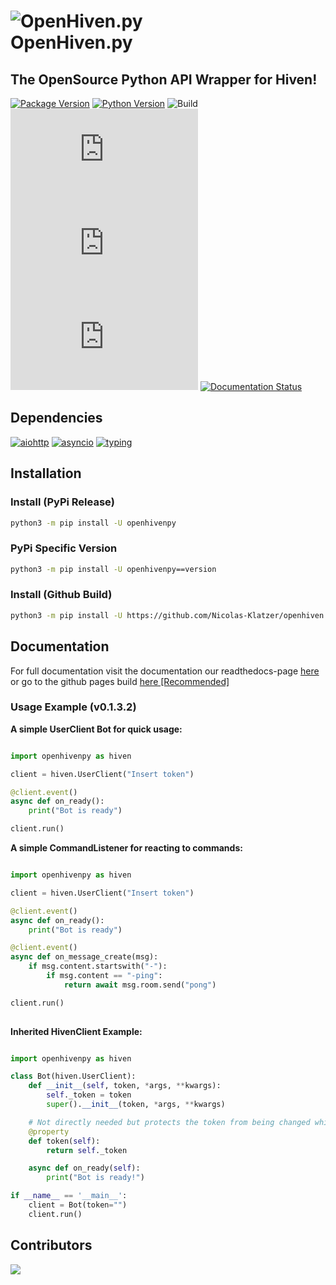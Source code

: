 # ![OpenHiven.py](https://images.nxybi.me/da4e88d64f12.png) <br> OpenHiven.py
## The OpenSource Python API Wrapper for Hiven!

[![Package Version](https://img.shields.io/badge/package%20version-v0.1.3.2-purple?logo=python)](https://github.com/Luna-Klatzer/openhiven.py)
[![Python Version](https://img.shields.io/badge/python->=3.7-blue?logo=python)](https://python.org)
![Build](https://img.shields.io/github/workflow/status/Luna-Klatzer/openhiven.py/CodeQL?logo=github)
[![Latest Commit](https://img.shields.io/github/last-commit/Luna-Klatzer/openhiven.py?logo=github&color=violet)](https://github.com/Luna-Klatzer/openhiven.py/commits/mainy)
![Lines of Code](https://img.shields.io/tokei/lines/github/Luna-Klatzer/openhiven.py)
[![License](https://img.shields.io/github/license/Luna-Klatzer/openhiven.py)](https://github.com/Luna-Klatzer/openhiven.py/blob/main/LICENSE)
[![Documentation Status](https://readthedocs.org/projects/openhivenpy/badge/?version=latest)](https://readthedocs.org/projects/openhivenpy/)

## Dependencies

[![aiohttp](https://img.shields.io/github/pipenv/locked/dependency-version/Luna-Klatzer/openhiven.py/aiohttp/main)](https://docs.aiohttp.org/en/stable/)
[![asyncio](https://img.shields.io/github/pipenv/locked/dependency-version/Luna-Klatzer/openhiven.py/asyncio/main)](https://docs.python.org/3/library/asyncio.html)
[![typing](https://img.shields.io/github/pipenv/locked/dependency-version/Luna-Klatzer/openhiven.py/typing/main)](https://docs.python.org/3/library/typing.html)

## Installation
### Install (PyPi Release)

```bash
python3 -m pip install -U openhivenpy
```

### PyPi Specific Version

```bash
python3 -m pip install -U openhivenpy==version
```

### Install (Github Build)
```bash
python3 -m pip install -U https://github.com/Nicolas-Klatzer/openhiven.py/archive/main.zip
```

## Documentation
For full documentation visit the documentation our readthedocs-page
[here](https://openhivenpy.readthedocs.io/en/latest/) or go to the github pages build 
[here [Recommended]](https://luna-klatzer.github.io/docs_openhiven.py/build)


### Usage Example (v0.1.3.2)

**A simple UserClient Bot for quick usage:**

```python

import openhivenpy as hiven

client = hiven.UserClient("Insert token")

@client.event()
async def on_ready():
    print("Bot is ready")

client.run()

```

**A simple CommandListener for reacting to commands:**

```python 

import openhivenpy as hiven

client = hiven.UserClient("Insert token")

@client.event()
async def on_ready():
    print("Bot is ready")

@client.event()
async def on_message_create(msg):
    if msg.content.startswith("-"):
        if msg.content == "-ping":
            return await msg.room.send("pong")

client.run()
 
```

**Inherited HivenClient Example:**

```python 

import openhivenpy as hiven

class Bot(hiven.UserClient):
    def __init__(self, token, *args, **kwargs):
        self._token = token
        super().__init__(token, *args, **kwargs)

    # Not directly needed but protects the token from being changed while runtime!
    @property
    def token(self):
        return self._token

    async def on_ready(self):
        print("Bot is ready!")

if __name__ == '__main__':
    client = Bot(token="")
    client.run()

```

## Contributors
<a href="https://github.com/Nicolas-Klatzer/openhiven.py/graphs/contributors"><image src="https://contributors-img.web.app/image?repo=Nicolas-Klatzer/openhiven.py"></a>
